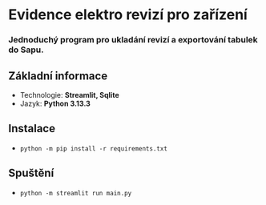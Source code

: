 # Evidence elektro revizí pro zařízení

### Jednoduchý program pro ukladání revizí a exportování tabulek do Sapu. 

## Základní informace
- Technologie: **Streamlit, Sqlite**
- Jazyk: **Python 3.13.3**

## Instalace
- `python -m pip install -r requirements.txt`


## Spuštění
- `python -m streamlit run main.py`



